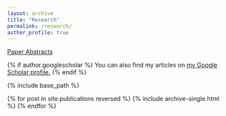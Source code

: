 ```yaml
---
layout: archive
title: "Research"
permalink: /research/
author_profile: true
---
```


[Paper Abstracts](https://zdinakmg.github.io/files/zdinakmg_abstract.pdf)

{% if author.googlescholar %}
  You can also find my articles on <u><a href="{{author.googlescholar}}">my Google Scholar profile</a>.</u>
{% endif %}

{% include base_path %}

{% for post in site.publications reversed %}
  {% include archive-single.html %}
{% endfor %}
